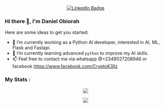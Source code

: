 <div id="header" align="center">
  <div id="badges">
    <a href="https://www.linkedin.com/in/dannythepydev">
      <img src="https://img.shields.io/badge/LinkedIn-blue?style=for-the-badge&logo=linkedin&logoColor=white" alt="LinkedIn Badge"/>
    </a>
  </div>
</div>

### Hi there 👋, I'm Daniel Obiorah

Here are some ideas to get you started:

- 🔭 I’m currently working as a Python AI developer, interested in AI, ML, Flask and Fastapi.
- 🌱 I’m currently learning advanced `python` to improve my AI skills. 
- 📫 Feel free to contact me via whatsapp @+2349027208946 or facebook https://www.facebook.com/CryptoK3llz
### My Stats :
<p align="center">
  <img src="https://github-readme-stats.vercel.app/api?username=beetroit&show_icons=true&theme=omni"/>
</p>

<p align="center">
  <img src="https://github-readme-stats.vercel.app/api/top-langs/?username=aligheshlaghi97&layout=compact&theme=vision-friendly-dark"/>
</p>
